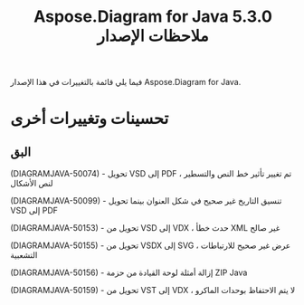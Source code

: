 ﻿---
title: Aspose.Diagram for Java 5.3.0 ملاحظات الإصدار
type: docs
weight: 70
url: /ar/java/aspose-diagram-for-java-5-3-0-release-notes/
---
فيما يلي قائمة بالتغييرات في هذا الإصدار Aspose.Diagram for Java.
# **تحسينات وتغييرات أخرى**
## **البق**
(DIAGRAMJAVA-50074) - تحويل VSD إلى PDF ، تم تغيير تأثير خط النص والتسطير لنص الأشكال

(DIAGRAMJAVA-50099) - تنسيق التاريخ غير صحيح في شكل العنوان بينما تحويل VSD إلى PDF

(DIAGRAMJAVA-50153) - تحويل من VSD إلى VDX ، حدث خطأ XML غير صالح

(DIAGRAMJAVA-50155) - تحويل من VSDX إلى SVG ، عرض غير صحيح للارتباطات التشعبية

(DIAGRAMJAVA-50156) - إزالة أمثلة لوحة القيادة من حزمة ZIP Java

(DIAGRAMJAVA-50159) - تحويل من VST إلى VDX ، لا يتم الاحتفاظ بوحدات الماكرو
